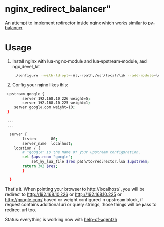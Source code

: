 # nginx_redirect_balancer"

An attempt to implement redirector inside nginx which works similar to [py-balancer](https://github.com/whatvn/py-balancer)



# Usage

1. Install nginx with lua-nginx-module and lua-upstream-module, and ngx_devel_kit  

``` bash
	./configure --with-ld-opt=-Wl,-rpath,/usr/local/lib --add-module=lua-nginx-module --add-module=lua-upstream-nginx-module --add-module=ngx_devel_kit
```

2. Config your nginx likes this:


``` bash
 upstream google {
        server 192.168.10.226 weight=5;
        server 192.168.10.225 weight=1;
	server google.com weight=10;
 } 

 ...
 ...

  server {
        listen       80;
        server_name  localhost;
	location / {
	    # "google" is the name of your upstream configuration.
	    set $upstream "google";
            set_by_lua_file $res path/to/redirector.lua $upstream;
	    return 302 $res;
        }

  } 
```

That's it. 
When pointing your browser to http://localhost/ , you will be redirect to http://192.168.10.226 or http://192.168.10.225 or http://google.com/ based on weight configured in upstream block, if request contains additional uri or query strings, those things will be pass to redirect url too. 

Status: everything is working now with [help-of-agentzh](https://github.com/openresty/lua-upstream-nginx-module/issues/15)  

